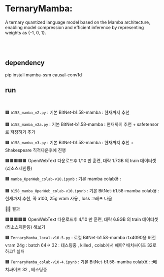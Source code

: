 # TernaryMamba: 
A ternary quantized language model based on the Mamba architecture, enabling model compression and efficient inference by representing weights as {-1, 0, 1}.

<br><br>
## dependency

 pip install mamba-ssm causal-conv1d



## run
<br>

🟧 ```b158_mamba_v2.py```  : 기본 BitNet-b1.58-mamba   : 현재까지 추천 

🟧 ```b158_mamba_v2a.py```  : 기본 BitNet-b1.58-mamba   : 현재까지 추천 + safetensor로 저장하기 추가 

🟧 ```b158_mamba_v3.py```  : 기본 BitNet-b1.58-mamba   : 현재까지 추천  + Shakespeare 직적다운후에 진행 
<br>


🟧🟧🟧🟧🟧 OpenWebText 다운로드후  1/10 만 훈련, 대략 1.7GB 의 train 데이터셋 (리소스제한등) 

🟧 ```mamba_OpenWeb_colab-v10.ipynb```  : 기본 mamba  colab용    : 

🟧 ```b158_mamba_OpenWeb_colab-v10.ipynb```  : 기본 BitNet-b1.58-mamba  colab용    : 현재까지 추천, 꼭  a100, 25g vram 사용 , loss 그래프 나옴 

💙💙 결과 




🟧🟧🟧🟧🟧 OpenWebText 다운로드후  4/10 만 훈련, 대략 6.8GB 의 train 데이터셋 (리소스제한등) 해보기 


🟧 ```TernaryMamba_local-v10-5.py```  : 로컬 BitNet-b1.58-mamba   rtx4090용 버전 vram 24g  : batch 64-> 32    : 테스팅중 , killed , colab에서 해야? 배치싸이즈 32로 하고?  실패


🟧 ```TernaryMamba_colab-v10-4.ipynb```  :  기본 BitNet-b1.58-mamba  colab용  :::배치싸이즈 32      ,      테스팅중

















